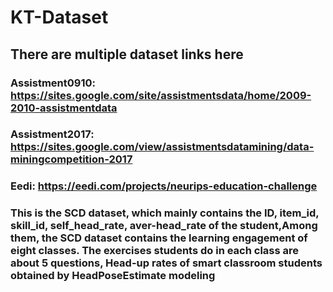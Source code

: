 # KT-Dataset
## There are multiple dataset links here

### Assistment0910: https://sites.google.com/site/assistmentsdata/home/2009-2010-assistmentdata
### Assistment2017: https://sites.google.com/view/assistmentsdatamining/data-miningcompetition-2017
### Eedi: https://eedi.com/projects/neurips-education-challenge
### This is the SCD dataset, which mainly contains the ID, item_id, skill_id, self_head_rate, aver-head_rate of the student,Among them, the SCD dataset contains the learning engagement of eight classes. The exercises students do in each class are about 5 questions, Head-up rates of smart classroom students obtained by HeadPoseEstimate modeling
